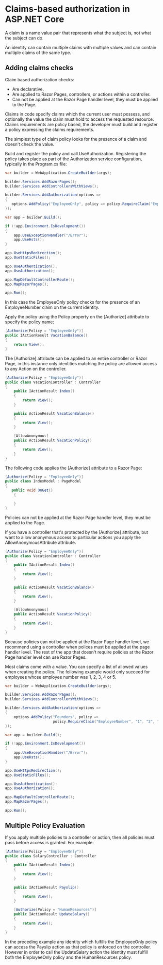 # Claims-based authorization in ASP.NET Core

A claim is a name value pair that represents what the subject is, not what the subject can do.

An identity can contain multiple claims with multiple values and can contain multiple claims of the same type.

## Adding claims checks
Claim based authorization checks:

- Are declarative.
- Are applied to Razor Pages, controllers, or actions within a controller.
- Can not be applied at the Razor Page handler level, they must be applied to the Page.

Claims in code specify claims which the current user must possess, and optionally the value the claim must hold to access the requested resource. Claims requirements are policy based, the developer must build and register a policy expressing the claims requirements.

The simplest type of claim policy looks for the presence of a claim and doesn't check the value.

Build and register the policy and call UseAuthorization. Registering the policy takes place as part of the Authorization service configuration, typically in the Program.cs file:

```csharp
var builder = WebApplication.CreateBuilder(args);

builder.Services.AddRazorPages();
builder.Services.AddControllersWithViews();

builder.Services.AddAuthorization(options =>
{
   options.AddPolicy("EmployeeOnly", policy => policy.RequireClaim("EmployeeNumber"));
});

var app = builder.Build();

if (!app.Environment.IsDevelopment())
{
    app.UseExceptionHandler("/Error");
    app.UseHsts();
}

app.UseHttpsRedirection();
app.UseStaticFiles();

app.UseAuthentication();
app.UseAuthorization();

app.MapDefaultControllerRoute();
app.MapRazorPages();

app.Run();
```
In this case the EmployeeOnly policy checks for the presence of an EmployeeNumber claim on the current identity.

Apply the policy using the Policy property on the [Authorize] attribute to specify the policy name;

```csharp
[Authorize(Policy = "EmployeeOnly")]
public IActionResult VacationBalance()
{
    return View();
}
```

The [Authorize] attribute can be applied to an entire controller or Razor Page, in this instance only identities matching the policy are allowed access to any Action on the controller.

```csharp
[Authorize(Policy = "EmployeeOnly")]
public class VacationController : Controller
{
    public IActionResult Index()
    {
        return View();
    }

    public ActionResult VacationBalance()
    {
        return View();
    }

    [AllowAnonymous]
    public ActionResult VacationPolicy()
    {
        return View();
    }
}
```

The following code applies the [Authorize] attribute to a Razor Page:

```csharp
[Authorize(Policy = "EmployeeOnly")]
public class IndexModel : PageModel
{
   public void OnGet()
    {

    }
}
```

Policies can not be applied at the Razor Page handler level, they must be applied to the Page.

If you have a controller that's protected by the [Authorize] attribute, but want to allow anonymous access to particular actions you apply the AllowAnonymousAttribute attribute.

```csharp
[Authorize(Policy = "EmployeeOnly")]
public class VacationController : Controller
{
    public IActionResult Index()
    {
        return View();
    }

    public ActionResult VacationBalance()
    {
        return View();
    }

    [AllowAnonymous]
    public ActionResult VacationPolicy()
    {
        return View();
    }
}
```
Because policies can not be applied at the Razor Page handler level, we recommend using a controller when polices must be applied at the page handler level. The rest of the app that doesn't require policies at the Razor Page handler level can use Razor Pages.

Most claims come with a value. You can specify a list of allowed values when creating the policy. The following example would only succeed for employees whose employee number was 1, 2, 3, 4 or 5.

```csharp
var builder = WebApplication.CreateBuilder(args);

builder.Services.AddRazorPages();
builder.Services.AddControllersWithViews();

builder.Services.AddAuthorization(options =>
{
    options.AddPolicy("Founders", policy =>
                      policy.RequireClaim("EmployeeNumber", "1", "2", "3", "4", "5"));
});

var app = builder.Build();

if (!app.Environment.IsDevelopment())
{
    app.UseExceptionHandler("/Error");
    app.UseHsts();
}

app.UseHttpsRedirection();
app.UseStaticFiles();

app.UseAuthentication();
app.UseAuthorization();

app.MapDefaultControllerRoute();
app.MapRazorPages();

app.Run();
```

## Multiple Policy Evaluation
If you apply multiple policies to a controller or action, then all policies must pass before access is granted. For example:

```csharp
[Authorize(Policy = "EmployeeOnly")]
public class SalaryController : Controller
{
    public IActionResult Index()
    {
        return View();
    }

    public IActionResult Payslip()
    {
        return View();
    }

    [Authorize(Policy = "HumanResources")]
    public IActionResult UpdateSalary()
    {
        return View();
    }
}
```
In the preceding example any identity which fulfills the EmployeeOnly policy can access the Payslip action as that policy is enforced on the controller. However in order to call the UpdateSalary action the identity must fulfill both the EmployeeOnly policy and the HumanResources policy.

